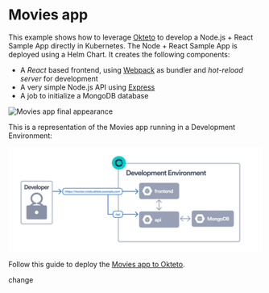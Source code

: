 # Movies app

This example shows how to leverage [Okteto](https://www.okteto.com/) to develop a Node.js + React Sample App directly in Kubernetes. The Node + React Sample App is deployed using a Helm Chart. It creates the following components:

- A *React* based frontend, using [Webpack](https://webpack.js.org) as bundler and *hot-reload server* for development
- A very simple Node.js API using [Express](https://expressjs.com)
- A job to initialize a MongoDB database

![Movies app final appearance](next-ui-movies.png)

This is a representation of the Movies app running in a Development Environment:

![Movies app architecture](deploy-movies-app.png)

Follow this guide to deploy the [Movies app to Okteto](https://www.okteto.com/docs/get-started/deploy-your-app/).

change